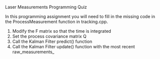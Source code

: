 Laser Measurements Programming Quiz

In this programming assignment you will need to fill in the missing code in the ProcessMeasurement function in tracking.cpp.

1. Modify the F matrix so that the time is integrated
2. Set the process covariance matrix Q
3. Call the Kalman Filter predict() function
4. Call the Kalman Filter update() function with the most recent raw_measurements_
